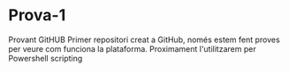 # Prova-1
Provant GitHUB
Primer repositori creat a GitHub, només estem fent proves per veure com funciona la plataforma.
Proximament l'utilitzarem per Powershell scripting
